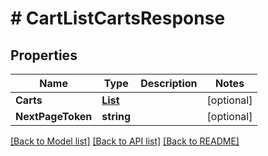 # # CartListCartsResponse


## Properties 


Name | Type | Description | Notes
------------ | ------------- | ------------- | -------------
**Carts**| [**List<CartCartData>**](CartCartData.md) |   | [optional]
**NextPageToken**| **string** |   | [optional]


[[Back to Model list]](../../README.md#models) [[Back to API list]](../../README.md#endpoints) [[Back to README]](../../README.md)


